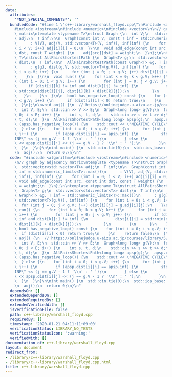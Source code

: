 ```yaml
---
data:
  attributes:
    '*NOT_SPECIAL_COMMENTS*': ''
  bundledCode: "#line 1 \"c++-library/warshall_floyd.cpp\"\n#include <algorithm>\n\
    #include <iostream>\n#include <numeric>\n#include <vector>\n\n// graph by adjacency\
    \ matrix\ntemplate <typename T>\nstruct Graph {\n  int V;\n  std::vector<std::vector<T>>\
    \ adj;\n  T inf;\n\n  Graph(const int V, const T inf = std::numeric_limits<T>::max())\n\
    \      : V(V), adj(V, std::vector<T>(V, inf)), inf(inf) {\n    for (int i = 0;\
    \ i < V; i++) adj[i][i] = 0;\n  }\n\n  void add_edge(const int src, const int\
    \ dst, const T weight) {\n    adj[src][dst] = weight;\n  }\n};\n\ntemplate <typename\
    \ T>\nstruct AllPairsShortestPath {\n  Graph<T> g;\n  std::vector<std::vector<T>>\
    \ dist;\n  T inf;\n\n  AllPairsShortestPath(const Graph<T> &g, T inf = std::numeric_limits<T>::max())\n\
    \      : g(g), dist(g.V, std::vector<T>(g.V)), inf(inf) {\n    for (int i = 0;\
    \ i < g.V; i++) {\n      for (int j = 0; j < g.V; j++) dist[i][j] = g.adj[i][j];\n\
    \    }\n  }\n\n  void run() {\n    for (int k = 0; k < g.V; k++) {\n      for\
    \ (int i = 0; i < g.V; i++) {\n        for (int j = 0; j < g.V; j++) {\n     \
    \     if (dist[i][k] != inf and dist[k][j] != inf) {\n            dist[i][j] =\
    \ std::min(dist[i][j], dist[i][k] + dist[k][j]);\n          }\n        }\n   \
    \   }\n    }\n  }\n\n  bool has_negative_loop() const {\n    for (int i = 0; i\
    \ < g.V; i++) {\n      if (dist[i][i] < 0) return true;\n    }\n    return false;\n\
    \  }\n};\n\nvoid aoj() {\n  // https://onlinejudge.u-aizu.ac.jp/courses/library/5/GRL/all/GRL_1_C\n\
    \  int V, E;\n  std::cin >> V >> E;\n  Graph<long long> g(V);\n  for (int i =\
    \ 0; i < E; i++) {\n    int s, t, d;\n    std::cin >> s >> t >> d;\n    g.add_edge(s,\
    \ t, d);\n  }\n  AllPairsShortestPath<long long> apsp(g);\n  apsp.run();\n  if\
    \ (apsp.has_negative_loop()) {\n    std::cout << \"NEGATIVE CYCLE\" << std::endl;\n\
    \  } else {\n    for (int i = 0; i < g.V; i++) {\n      for (int j = 0; j < g.V;\
    \ j++) {\n        if (apsp.dist[i][j] == apsp.inf) {\n          std::cout << \"\
    INF\" << (j == g.V - 1 ? '\\n' : ' ');\n        } else {\n          std::cout\
    \ << apsp.dist[i][j] << (j == g.V - 1 ? '\\n' : ' ');\n        }\n      }\n  \
    \  }\n  }\n}\n\nint main() {\n  std::cin.tie(0);\n  std::ios_base::sync_with_stdio(false);\n\
    \n  aoj();\n  return 0;\n}\n"
  code: "#include <algorithm>\n#include <iostream>\n#include <numeric>\n#include <vector>\n\
    \n// graph by adjacency matrix\ntemplate <typename T>\nstruct Graph {\n  int V;\n\
    \  std::vector<std::vector<T>> adj;\n  T inf;\n\n  Graph(const int V, const T\
    \ inf = std::numeric_limits<T>::max())\n      : V(V), adj(V, std::vector<T>(V,\
    \ inf)), inf(inf) {\n    for (int i = 0; i < V; i++) adj[i][i] = 0;\n  }\n\n \
    \ void add_edge(const int src, const int dst, const T weight) {\n    adj[src][dst]\
    \ = weight;\n  }\n};\n\ntemplate <typename T>\nstruct AllPairsShortestPath {\n\
    \  Graph<T> g;\n  std::vector<std::vector<T>> dist;\n  T inf;\n\n  AllPairsShortestPath(const\
    \ Graph<T> &g, T inf = std::numeric_limits<T>::max())\n      : g(g), dist(g.V,\
    \ std::vector<T>(g.V)), inf(inf) {\n    for (int i = 0; i < g.V; i++) {\n    \
    \  for (int j = 0; j < g.V; j++) dist[i][j] = g.adj[i][j];\n    }\n  }\n\n  void\
    \ run() {\n    for (int k = 0; k < g.V; k++) {\n      for (int i = 0; i < g.V;\
    \ i++) {\n        for (int j = 0; j < g.V; j++) {\n          if (dist[i][k] !=\
    \ inf and dist[k][j] != inf) {\n            dist[i][j] = std::min(dist[i][j],\
    \ dist[i][k] + dist[k][j]);\n          }\n        }\n      }\n    }\n  }\n\n \
    \ bool has_negative_loop() const {\n    for (int i = 0; i < g.V; i++) {\n    \
    \  if (dist[i][i] < 0) return true;\n    }\n    return false;\n  }\n};\n\nvoid\
    \ aoj() {\n  // https://onlinejudge.u-aizu.ac.jp/courses/library/5/GRL/all/GRL_1_C\n\
    \  int V, E;\n  std::cin >> V >> E;\n  Graph<long long> g(V);\n  for (int i =\
    \ 0; i < E; i++) {\n    int s, t, d;\n    std::cin >> s >> t >> d;\n    g.add_edge(s,\
    \ t, d);\n  }\n  AllPairsShortestPath<long long> apsp(g);\n  apsp.run();\n  if\
    \ (apsp.has_negative_loop()) {\n    std::cout << \"NEGATIVE CYCLE\" << std::endl;\n\
    \  } else {\n    for (int i = 0; i < g.V; i++) {\n      for (int j = 0; j < g.V;\
    \ j++) {\n        if (apsp.dist[i][j] == apsp.inf) {\n          std::cout << \"\
    INF\" << (j == g.V - 1 ? '\\n' : ' ');\n        } else {\n          std::cout\
    \ << apsp.dist[i][j] << (j == g.V - 1 ? '\\n' : ' ');\n        }\n      }\n  \
    \  }\n  }\n}\n\nint main() {\n  std::cin.tie(0);\n  std::ios_base::sync_with_stdio(false);\n\
    \n  aoj();\n  return 0;\n}\n"
  dependsOn: []
  extendedDependsOn: []
  extendedRequiredBy: []
  extendedVerifiedWith: []
  isVerificationFile: false
  path: c++-library/warshall_floyd.cpp
  requiredBy: []
  timestamp: '2020-01-21 04:11:11+09:00'
  verificationStatus: LIBRARY_NO_TESTS
  verificationStatusIcon: ':warning:'
  verifiedWith: []
documentation_of: c++-library/warshall_floyd.cpp
layout: document
redirect_from:
- /library/c++-library/warshall_floyd.cpp
- /library/c++-library/warshall_floyd.cpp.html
title: c++-library/warshall_floyd.cpp
---
```

